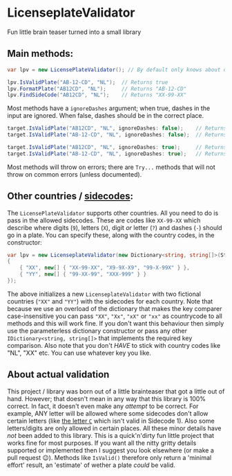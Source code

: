 # LicenseplateValidator
Fun little brain teaser turned into a small library

## Main methods:

````c#
var lpv = new LicensePlateValidator(); // By default only knows about dutch license plate formats ("sidecodes")

lpv.IsValidPlate("AB-12-CD", "NL");  // Returns true
lpv.FormatPlate("AB12CD", "NL");     // Returns "AB-12-CD"
lpv.FindSideCode("AB12CD", "NL");    // Returns "XX-99-XX"
````

Most methods have a `ignoreDashes` argument; when true, dashes in the input are ignored. When false, dashes should be in the correct place.

````c#
target.IsValidPlate("AB12CD", "NL", ignoreDashes: false);    // Returns false
target.IsValidPlate("AB-12-CD", "NL", ignoreDashes: false);  // Returns true

target.IsValidPlate("AB12CD", "NL", ignoreDashes: true);     // Returns true
target.IsValidPlate("AB-12-CD", "NL", ignoreDashes: true);   // Returns true
````

Most methods will throw on errors; there are `Try...` methods that will not throw on common errors (unless documented).

## Other countries / [sidecodes](https://nl.wikipedia.org/wiki/Nederlands_kenteken#Sidecodes):

The `LicensePlateValidator` supports other countries. All you need to do is pass in the allowed sidecodes. These are codes like `XX-99-XX` which describe where digits (`9`), letters (`X`), digit _or_ letter (`?`) and dashes (`-`) should go in a plate. You can specify these, along with the country codes, in the constructor:

````c#
var lpv = new LicenseplateValidator(new Dictionary<string, string[]>(StringComparer.OrdinalIgnoreCase)
{
    { "XX", new[] { "XX-99-XX", "X9-9X-X9", "99-X-99X" } },
    { "YY", new[] { "99-XX-99", "XXX-999" } }
});
````
The above initializes a new `LicenseplateValidator` with two fictional countries (`"XX"` and `"YY"`) with the sidecodes for each country. Note that because we use an overload of the dictionary that makes the key comparer case-insensitive you can pass `"XX"`, `"Xx"`, `"xX"` or `"xx"` as countrycode to all methods and this will work fine. If you don't want this behaviour then simply use the parameterless dictionary constructor or pass any other `IDictionary<string, string[]>` that implements the required key comparison. Also note that you don't *HAVE* to stick with country codes like "NL", "XX" etc. You can use whatever key you like.

## About actual validation

This project / library was born out of a little brainteaser that got a little out of hand. However; that doesn't mean in any way that this library is 100% correct. In fact, it doesn't even make any _attempt_ to be correct. For example, ANY letter will be allowed where some sidecodes don't allow certain letters (like [the letter `C`](https://nl.wikipedia.org/wiki/Nederlands_kenteken#Sidecode_1) which isn't valid in Sidecode 1). Also some letters/digits are only allowed in certain places. All these minor details have _not_ been added to this library. This is a quick'n'dirty fun little project that works fine for most purposes. If you want all the nitty gritty details supported or implemented then I suggest you look elsewhere (or make a pull request 😉). Methods like `IsValid()` therefore only return a 'minimal effort' result, an 'estimate' of wether a plate _could_ be valid.
